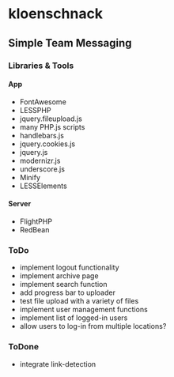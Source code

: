 # kloenschnack

## Simple Team Messaging

### Libraries & Tools

#### App

* FontAwesome
* LESSPHP
* jquery.fileupload.js
* many PHP.js scripts
* handlebars.js
* jquery.cookies.js
* jquery.js
* modernizr.js
* underscore.js
* Minify
* LESSElements

#### Server

* FlightPHP
* RedBean

### ToDo

* implement logout functionality
* implement archive page
* implement search function
* add progress bar to uploader
* test file upload with a variety of files
* implement user management functions
* implement list of logged-in users
* allow users to log-in from multiple locations?

### ToDone

* integrate link-detection
